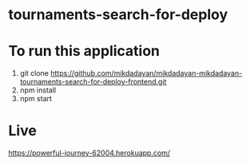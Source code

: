 # tournaments-search-for-deploy
# To run this application

1. git clone https://github.com/mikdadayan/mikdadayan-mikdadayan-tournaments-search-for-deploy-frontend.git
2. npm install
3. npm start

# Live
https://powerful-journey-62004.herokuapp.com/
